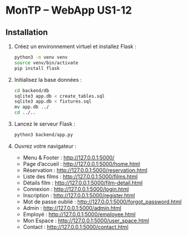 # MonTP – WebApp US1-12

## Installation

1. Créez un environnement virtuel et installez Flask :
   ```bash
   python3 -m venv venv
   source venv/bin/activate
   pip install flask
   ```

2. Initialisez la base données :
   ```bash
   cd backend/db
   sqlite3 app.db < create_tables.sql
   sqlite3 app.db < fixtures.sql
   mv app.db ../
   cd ../..
   ```

3. Lancez le serveur Flask :
   ```bash
   python3 backend/app.py
   ```

4. Ouvrez votre navigateur :
   - Menu & Footer : http://127.0.0.1:5000/
   - Page d’accueil : http://127.0.0.1:5000/home.html
   - Réservation : http://127.0.0.1:5000/reservation.html
   - Liste des films : http://127.0.0.1:5000/films.html
   - Détails film : http://127.0.0.1:5000/film-detail.html
   - Connexion : http://127.0.0.1:5000/login.html
   - Inscription : http://127.0.0.1:5000/register.html
   - Mot de passe oublié : http://127.0.0.1:5000/forgot_password.html
   - Admin : http://127.0.0.1:5000/admin.html
   - Employé : http://127.0.0.1:5000/employee.html
   - Mon Espace : http://127.0.0.1:5000/user_space.html
   - Contact : http://127.0.0.1:5000/contact.html
